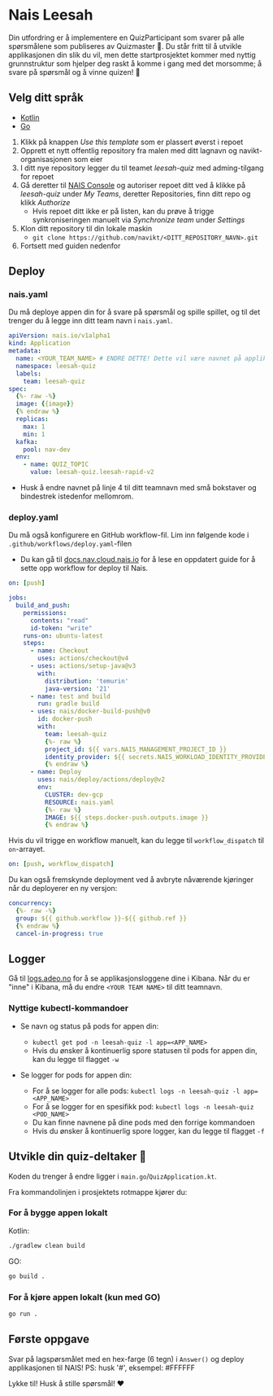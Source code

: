 # Nais Leesah

Din utfordring er å implementere en QuizParticipant som svarer på alle spørsmålene som 
publiseres av Quizmaster 🧙. Du står fritt til å utvikle applikasjonen din slik du vil, 
men dette startprosjektet kommer med nyttig grunnstruktur som hjelper deg raskt å komme i gang med 
det morsomme; å svare på spørsmål og å vinne quizen! 🎉

## Velg ditt språk

- [Kotlin](https://github.com/navikt/leesah-game-template)
- [Go](https://github.com/navikt/leesah-game-template-go)

1. Klikk på knappen _Use this template_ som er plassert øverst i repoet
2. Opprett et nytt offentlig repository fra malen med ditt lagnavn og navikt-organisasjonen som eier
3. I ditt nye repository legger du til teamet _leesah-quiz_ med adming-tilgang for repoet
4. Gå deretter til [NAIS Console](https://console.nav.cloud.nais.io/) og autoriser repoet ditt ved å klikke på _leesah-quiz_ under _My Teams_, deretter Repositories, finn ditt repo og klikk _Authorize_  
   - Hvis repoet ditt ikke er på listen, kan du prøve å trigge synkroniseringen manuelt via _Synchronize team_ under _Settings_
5. Klon ditt repository til din lokale maskin
   - `git clone https://github.com/navikt/<DITT_REPOSITORY_NAVN>.git`
6. Fortsett med guiden nedenfor

## Deploy

### nais.yaml
Du må deploye appen din for å svare på spørsmål og spille spillet, og til det trenger du å legge inn ditt team navn i `nais.yaml`.

```yaml
apiVersion: nais.io/v1alpha1
kind: Application
metadata:
  name: <YOUR_TEAM_NAME> # ENDRE DETTE! Dette vil være navnet på applikasjonen din
  namespace: leesah-quiz
  labels:
    team: leesah-quiz
spec:
  {%- raw -%}
  image: {{image}}
  {% endraw %}
  replicas:
    max: 1
    min: 1
  kafka:
    pool: nav-dev
  env:
    - name: QUIZ_TOPIC
      value: leesah-quiz.leesah-rapid-v2
```

- Husk å endre navnet på linje 4 til ditt teamnavn med små bokstaver og bindestrek istedenfor mellomrom.

### deploy.yaml
Du må også konfigurere en GitHub workflow-fil. Lim inn følgende kode i  `.github/workflows/deploy.yaml`-filen
- Du kan gå til [docs.nav.cloud.nais.io](https://doc.nav.cloud.nais.io/how-to-guides/github-action/) for å lese en oppdatert guide for å sette opp workflow for deploy til Nais.

```yaml
on: [push]

jobs:
  build_and_push:
    permissions:
      contents: "read"
      id-token: "write"
    runs-on: ubuntu-latest
    steps:
      - name: Checkout
        uses: actions/checkout@v4
      - uses: actions/setup-java@v3
        with:
          distribution: 'temurin'
          java-version: '21'
      - name: test and build
        run: gradle build
      - uses: nais/docker-build-push@v0
        id: docker-push
        with:
          team: leesah-quiz
          {%- raw %}
          project_id: ${{ vars.NAIS_MANAGEMENT_PROJECT_ID }}
          identity_provider: ${{ secrets.NAIS_WORKLOAD_IDENTITY_PROVIDER }}
          {% endraw %}
      - name: Deploy
        uses: nais/deploy/actions/deploy@v2
        env:
          CLUSTER: dev-gcp
          RESOURCE: nais.yaml
          {%- raw %}
          IMAGE: ${{ steps.docker-push.outputs.image }}
          {% endraw %}
```

Hvis du vil trigge en workflow manuelt, kan du legge til `workflow_dispatch` til `on`-arrayet.

```yaml
on: [push, workflow_dispatch]
```

Du kan også fremskynde deployment ved å avbryte nåværende kjøringer når du deployerer en ny versjon:

```yaml
concurrency:
  {%- raw -%}
  group: ${{ github.workflow }}-${{ github.ref }}
  {% endraw %}
  cancel-in-progress: true
```

## Logger️

Gå til [logs.adeo.no](https://logs.adeo.no/app/discover#/?_g=(filters:!(),refreshInterval:(pause:!t,value:60000),time:(from:now-90d%2Fd,to:now))&_a=(columns:!(level,message,envclass,application,pod),filters:!(),index:'96e648c0-980a-11e9-830a-e17bbd64b4db',interval:auto,query:(language:kuery,query:'application:%20%22<YOUR_TEAM_NAME>%22%20and%20%22QUESTION%22'),sort:!(!('@timestamp',desc)))) for å se applikasjonsloggene dine i Kibana.
Når du er "inne" i Kibana, må du endre `<YOUR TEAM NAME>` til ditt teamnavn.

### Nyttige kubectl-kommandoer

* Se navn og status på pods for appen din:
    * `kubectl get pod -n leesah-quiz -l app=<APP_NAME>`
    * Hvis du ønsker å kontinuerlig spore statusen til pods for appen din, kan du legge til flagget `-w`
  

* Se logger for pods for appen din:
    * For å se logger for alle pods: `kubectl logs -n leesah-quiz -l app=<APP_NAME>`
    * For å se logger for en spesifikk pod: `kubectl logs -n leesah-quiz <POD_NAME>`
    * Du kan finne navnene på dine pods med den forrige kommandoen
    * Hvis du ønsker å kontinuerlig spore logger, kan du legge til flagget `-f`

## Utvikle din quiz-deltaker 🤖

Koden du trenger å endre ligger i `main.go`/`QuizApplication.kt`.

Fra kommandolinjen i prosjektets rotmappe kjører du:

### For å bygge appen lokalt

Kotlin:
```bash
./gradlew clean build
```

GO:
```bash
go build .
```

### For å kjøre appen lokalt (kun med GO)
```bash
go run .
```

## Første oppgave

Svar på lagspørsmålet med en hex-farge (6 tegn) i `Answer()` og deploy applikasjonen til NAIS! PS: husk '#', eksempel: #FFFFFF

Lykke til! Husk å stille spørsmål! ❤️

